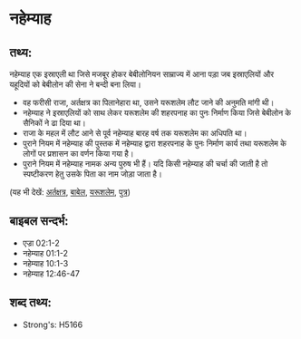 # नहेम्याह #

## तथ्य: ##

नहेम्याह एक इस्राएली था जिसे मजबूर होकर बेबीलोनियन साम्राज्य में आना पड़ा जब इस्राएलियों और यहूदियों को बेबीलोन की सेना ने बन्दी बना लिया।

* वह फरीसी राजा, अर्तक्षत्र का पिलानेहारा था, उसने यरूशलेम लौट जाने की अनुमति मांगी थी।
* नहेम्याह ने इस्राएलियों को साथ लेकर यरूशलेम की शहरपनाह का पुनः निर्माण किया जिसे बेबीलोन के सैनिकों ने ढा दिया था।
* राजा के महल में लौट आने से पूर्व नहेम्याह बारह वर्ष तक यरूशलेम का अधिपति था।
* पुराने नियम में नहेम्याह की पुस्तक में नहेम्याह द्वारा शहरपनाह के पुनः निर्माण कार्य तथा यरूशलेम के लोगों पर प्रशासन का वर्णन किया गया है।
* पुराने नियम में नहेम्याह नामक अन्य पुरुष भी हैं। यदि किसी नहेम्याह की चर्चा की जाती है तो स्पष्टीकरण हेतु उसके पिता का नाम जोड़ा जाता है।

(यह भी देखें: [अर्तक्षत्र](../artaxerxes.md), [बाबेल](../babylon.md), [यरूशलेम](../jerusalem.md), [पुत्र](../son.md))

## बाइबल सन्दर्भ: ##

* एज्रा 02:1-2
* नहेम्याह 01:1-2
* नहेम्याह 10:1-3
* नहेम्याह 12:46-47

## शब्द तथ्य: ##

* Strong's: H5166
